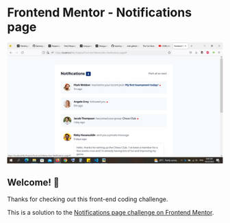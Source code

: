 # Frontend Mentor - Notifications page

![A screenshot for the notification page challenge](./design/screenshot.jpg)

## Welcome! 👋

Thanks for checking out this front-end coding challenge.

This is a solution to the [Notifications page challenge on Frontend Mentor](https://www.frontendmentor.io/challenges/notifications-page-DqK5QAmKbC). 


